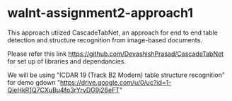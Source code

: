 # walnt-assignment2-approach1
This approach utiized CascadeTabNet, an approach for end to end table detection and structure recognition from image-based documents.

Please refer this link https://github.com/DevashishPrasad/CascadeTabNet for set up of libraries and dependancies.

We will be using "ICDAR 19 (Track B2 Modern) table structure recognition" for demo gdown "https://drive.google.com/u/0/uc?id=1-QieHkR1Q7CXuBu4fp3rYrvDG9j26eFT"
